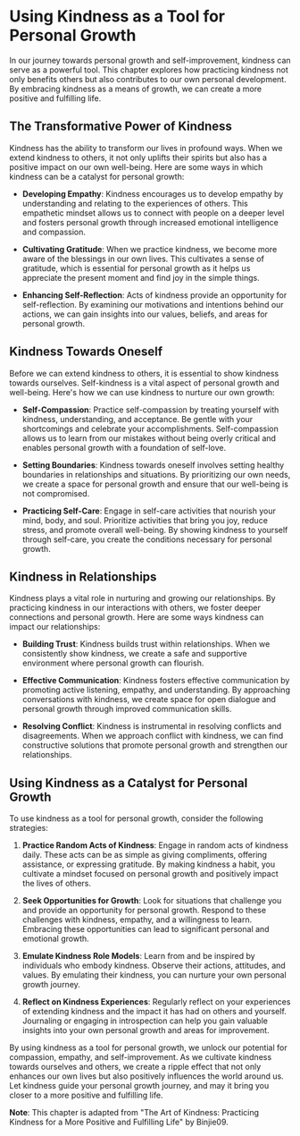 Using Kindness as a Tool for Personal Growth
=======================================================

In our journey towards personal growth and self-improvement, kindness can serve as a powerful tool. This chapter explores how practicing kindness not only benefits others but also contributes to our own personal development. By embracing kindness as a means of growth, we can create a more positive and fulfilling life.

The Transformative Power of Kindness
------------------------------------

Kindness has the ability to transform our lives in profound ways. When we extend kindness to others, it not only uplifts their spirits but also has a positive impact on our own well-being. Here are some ways in which kindness can be a catalyst for personal growth:

* **Developing Empathy**: Kindness encourages us to develop empathy by understanding and relating to the experiences of others. This empathetic mindset allows us to connect with people on a deeper level and fosters personal growth through increased emotional intelligence and compassion.

* **Cultivating Gratitude**: When we practice kindness, we become more aware of the blessings in our own lives. This cultivates a sense of gratitude, which is essential for personal growth as it helps us appreciate the present moment and find joy in the simple things.

* **Enhancing Self-Reflection**: Acts of kindness provide an opportunity for self-reflection. By examining our motivations and intentions behind our actions, we can gain insights into our values, beliefs, and areas for personal growth.

Kindness Towards Oneself
------------------------

Before we can extend kindness to others, it is essential to show kindness towards ourselves. Self-kindness is a vital aspect of personal growth and well-being. Here's how we can use kindness to nurture our own growth:

* **Self-Compassion**: Practice self-compassion by treating yourself with kindness, understanding, and acceptance. Be gentle with your shortcomings and celebrate your accomplishments. Self-compassion allows us to learn from our mistakes without being overly critical and enables personal growth with a foundation of self-love.

* **Setting Boundaries**: Kindness towards oneself involves setting healthy boundaries in relationships and situations. By prioritizing our own needs, we create a space for personal growth and ensure that our well-being is not compromised.

* **Practicing Self-Care**: Engage in self-care activities that nourish your mind, body, and soul. Prioritize activities that bring you joy, reduce stress, and promote overall well-being. By showing kindness to yourself through self-care, you create the conditions necessary for personal growth.

Kindness in Relationships
-------------------------

Kindness plays a vital role in nurturing and growing our relationships. By practicing kindness in our interactions with others, we foster deeper connections and personal growth. Here are some ways kindness can impact our relationships:

* **Building Trust**: Kindness builds trust within relationships. When we consistently show kindness, we create a safe and supportive environment where personal growth can flourish.

* **Effective Communication**: Kindness fosters effective communication by promoting active listening, empathy, and understanding. By approaching conversations with kindness, we create space for open dialogue and personal growth through improved communication skills.

* **Resolving Conflict**: Kindness is instrumental in resolving conflicts and disagreements. When we approach conflict with kindness, we can find constructive solutions that promote personal growth and strengthen our relationships.

Using Kindness as a Catalyst for Personal Growth
------------------------------------------------

To use kindness as a tool for personal growth, consider the following strategies:

1. **Practice Random Acts of Kindness**: Engage in random acts of kindness daily. These acts can be as simple as giving compliments, offering assistance, or expressing gratitude. By making kindness a habit, you cultivate a mindset focused on personal growth and positively impact the lives of others.

2. **Seek Opportunities for Growth**: Look for situations that challenge you and provide an opportunity for personal growth. Respond to these challenges with kindness, empathy, and a willingness to learn. Embracing these opportunities can lead to significant personal and emotional growth.

3. **Emulate Kindness Role Models**: Learn from and be inspired by individuals who embody kindness. Observe their actions, attitudes, and values. By emulating their kindness, you can nurture your own personal growth journey.

4. **Reflect on Kindness Experiences**: Regularly reflect on your experiences of extending kindness and the impact it has had on others and yourself. Journaling or engaging in introspection can help you gain valuable insights into your own personal growth and areas for improvement.

By using kindness as a tool for personal growth, we unlock our potential for compassion, empathy, and self-improvement. As we cultivate kindness towards ourselves and others, we create a ripple effect that not only enhances our own lives but also positively influences the world around us. Let kindness guide your personal growth journey, and may it bring you closer to a more positive and fulfilling life.

**Note**: This chapter is adapted from "The Art of Kindness: Practicing Kindness for a More Positive and Fulfilling Life" by Binjie09.
